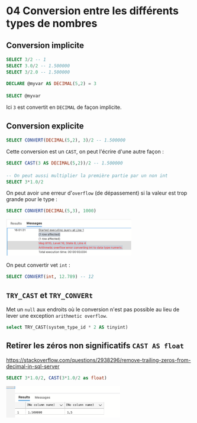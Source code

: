 # 04 Conversion entre les différents types de nombres

## Conversion implicite

```sql
SELECT 3/2 -- 1
SELECT 3.0/2 -- 1.500000
SELECT 3/2.0 -- 1.500000
```

```sql
DECLARE @myvar AS DECIMAL(5,2) = 3

SELECT @myvar
```

Ici `3` est convertit en `DECIMAL` de façon implicite.



## Conversion explicite

```sql
SELECT CONVERT(DECIMAL(5,2), 3)/2 -- 1.500000
```

Cette conversion est un `CAST`, on peut l'écrire d'une autre façon :

```sql
SELECT CAST(3 AS DECIMAL(5,2))/2 -- 1.500000

-- On peut aussi multiplier la première partie par un non int
SELECT 3*1.0/2
```

On peut avoir une erreur d'`overflow` (de dépassement) si la valeur est trop grande pour le type :

```sql
SELECT CONVERT(DECIMAL(5,3), 1000)
```

<img src="assets/arithmetic-overflow-error-convert-jks.png" alt="arithmetic-overflow-error-convert-jks" style="zoom:33%;" />

On peut convertir vet `int` :

```sql
SELECT CONVERT(int, 12.789) -- 12
```



## `TRY_CAST` et `TRY_CONVERt`

Met un `null` aux endroits où le conversion n'est pas possible au lieu de lever une exception `arithmetic overflow`.

```sql
select TRY_CAST(system_type_id * 2 AS tinyint)
```



## Retirer les zéros non significatifs `CAST AS float`

https://stackoverflow.com/questions/2938296/remove-trailing-zeros-from-decimal-in-sql-server

```sql
SELECT 3*1.0/2, CAST(3*1.0/2 as float)
```

<img src="assets/cast-as-float-truncate-zeros-tex.png" alt="cast-as-float-truncate-zeros-tex" style="zoom:33%;" />











